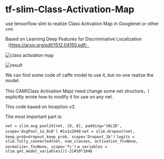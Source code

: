 # tf-slim-Class-Activation-Map
use tensorflow slim to realize  Class Activation Map in  Googlenet or other cnn

Based on Learning Deep Features for Discriminative Localization（https://arxiv.org/pdf/1512.04150.pdf）

![class activation map](https://github.com/wpydcr/tf-slim-Class-Activation-Map/blob/master/img./6874.jpg)

![result](https://github.com/wpydcr/tf-slim-Class-Activation-Map/blob/master/img./20171220111.jpg)

We can find some code of caffe model to use it, but no one realize the model.

This CAM(Class Activation Map) need change some net structure，I explicitly wrote how to modify it for use on any net.

This code based on Inception v3.

The most important part is:

`net = slim.avg_pool2d(net, [8, 8], padding='VALID',
                      scope='AvgPool_1a_8x8') #1x1x2048`
`net = slim.dropout(net, keep_prob=dropout_keep_prob, scope='Dropout_1b')`
`logits = slim.fully_connected(net, num_classes, activation_fn=None,
                     normalizer_fn=None, scope='fc')`
`w_variables = slim.get_model_variables()[-2]#10*2048`
